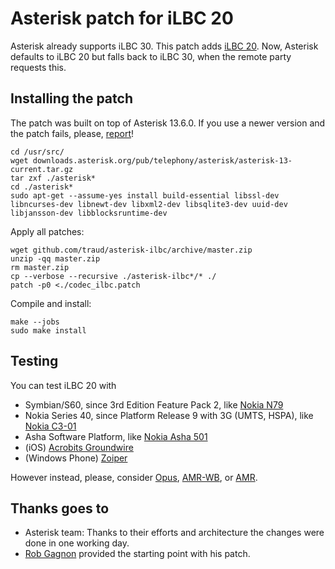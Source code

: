 # Asterisk patch for iLBC 20

Asterisk already supports iLBC 30. This patch adds [iLBC 20](http://tools.ietf.org/html/rfc3952). Now, Asterisk defaults to iLBC 20 but falls back to iLBC 30, when the remote party requests this.

## Installing the patch

The patch was built on top of Asterisk 13.6.0. If you use a newer version and the patch fails, please, [report](http://help.github.com/articles/creating-an-issue/)!

    cd /usr/src/
    wget downloads.asterisk.org/pub/telephony/asterisk/asterisk-13-current.tar.gz
    tar zxf ./asterisk*
    cd ./asterisk*
    sudo apt-get --assume-yes install build-essential libssl-dev libncurses-dev libnewt-dev libxml2-dev libsqlite3-dev uuid-dev libjansson-dev libblocksruntime-dev

Apply all patches:

    wget github.com/traud/asterisk-ilbc/archive/master.zip
    unzip -qq master.zip
    rm master.zip
    cp --verbose --recursive ./asterisk-ilbc*/* ./
    patch -p0 <./codec_ilbc.patch

Compile and install:

    make --jobs
    sudo make install

## Testing
You can test iLBC 20 with

* Symbian/S60, since 3rd Edition Feature Pack 2, like [Nokia N79](http://www.gsmarena.com/compare.php3?idPhone1=2497&idPhone2=2792&idPhone3=4021)
* Nokia Series 40, since Platform Release 9 with 3G (UMTS, HSPA), like [Nokia C3-01](http://www.gsmarena.com/compare.php3?&idPhone1=3479&idPhone2=4546&idPhone3=5663)
* Asha Software Platform, like [Nokia Asha 501](http://www.gsmarena.com/compare.php3?&idPhone2=5795&idPhone3=5794&idPhone1=5792)
* (iOS) [Acrobits Groundwire](http://itunes.apple.com/app/groundwire-business-caliber/id378503081?mt=8)
* (Windows Phone) [Zoiper](http://www.windowsphone.com/s?appid=9cc16f11-b78b-437d-87ec-578fa1660737)

However instead, please, consider [Opus](http://github.com/traud/asterisk-opus), [AMR-WB](http://github.com/traud/asterisk-amr), or [AMR](http://github.com/traud/asterisk-amr).

## Thanks goes to
* Asterisk team: Thanks to their efforts and architecture the changes were done in one working day.
* [Rob Gagnon](http://issues.asterisk.org/jira/browse/ASTERISK-18094) provided the starting point with his patch.